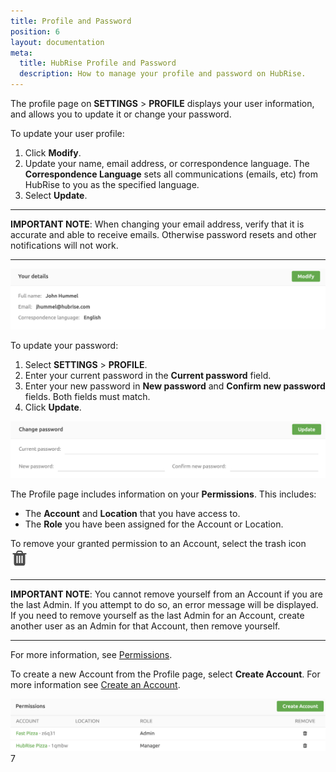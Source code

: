 ```yaml
---
title: Profile and Password
position: 6
layout: documentation
meta:
  title: HubRise Profile and Password
  description: How to manage your profile and password on HubRise.
---
```


The profile page on **SETTINGS** > **PROFILE** displays your user information, and allows you to update it or change your password.

To update your user profile:

1. Click **Modify**.
2. Update your name, email address, or correspondence language. The **Correspondence Language** sets all communications (emails, etc) from HubRise to you as the specified language.
3. Select **Update**.

----------------

**IMPORTANT NOTE**: When changing your email address, verify that it is accurate and able to receive emails. Otherwise password resets and other notifications will not work.

----------------

![HubRise User Profile](../images/054-en-2x-profile.png)

To update your password:

1. Select **SETTINGS** > **PROFILE**.
2. Enter your current password in the **Current password** field.
3. Enter your new password in **New password** and **Confirm new password** fields. Both fields must match.
4. Click **Update**.

![HubRise Change password](../images/055-en-2x-change-password.png)

The Profile page includes information on your **Permissions**. This includes:

- The **Account** and **Location** that you have access to.
- The **Role** you have been assigned for the Account or Location.

To remove your granted permission to an Account, select the trash icon <InlineImage width="15" height="16">![Trash icon](../images/057-2x-trash-icon.png)</InlineImage>

----------------

**IMPORTANT NOTE**: You cannot remove yourself from an Account if you are the last Admin. If you attempt to do so, an error message will be displayed. If you need to remove yourself as the last Admin for an Account, create another user as an Admin for that Account, then remove yourself.

----------------
For more information, see [Permissions](#permissions).

To create a new Account from the Profile page, select **Create Account**. For more information see [Create an Account](#account).

![HubRise My Permissions](../images/056-en-2x-my-permissions.png)7